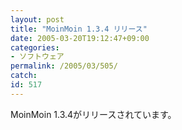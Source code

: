 ```yaml
---
layout: post
title: "MoinMoin 1.3.4 リリース"
date: 2005-03-20T19:12:47+09:00
categories:
- ソフトウェア
permalink: /2005/03/505/
catch: 
id: 517
---
```

MoinMoin 1.3.4がリリースされています。